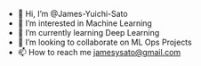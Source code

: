 - 👋 Hi, I’m @James-Yuichi-Sato
- 👀 I’m interested in Machine Learning
- 🌱 I’m currently learning Deep Learning
- 💞️ I’m looking to collaborate on ML Ops Projects
- 📫 How to reach me jamesysato@gmail.com

<!---
James-Yuichi-Sato/James-Yuichi-Sato is a ✨ special ✨ repository because its `README.md` (this file) appears on your GitHub profile.
You can click the Preview link to take a look at your changes.
--->
